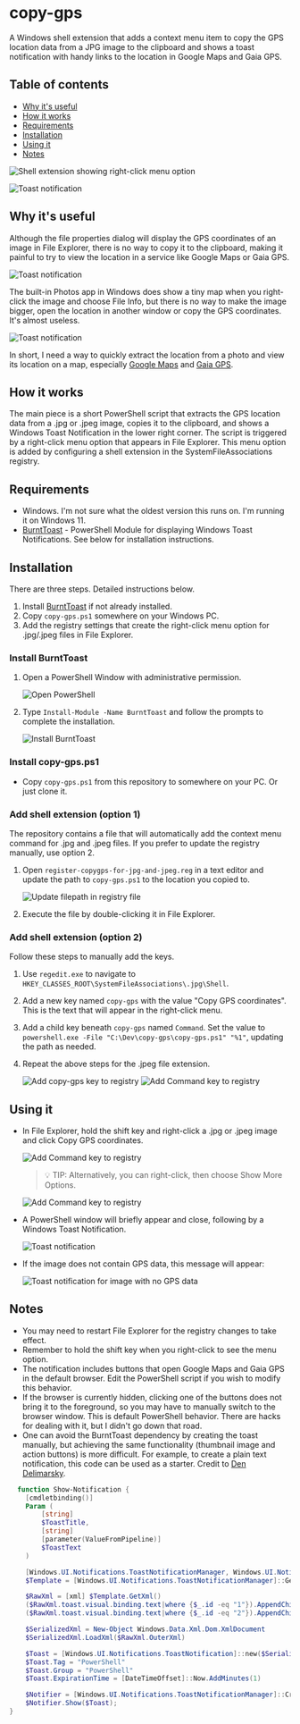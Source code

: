 ﻿# copy-gps

A Windows shell extension that adds a context menu item to copy the GPS location data from a JPG image to the clipboard
and shows a toast notification with handy links to the location in Google Maps and Gaia GPS.

## Table of contents

- [Why it's useful](#why-its-useful)
- [How it works](#how-it-works)
- [Requirements](#requirements)
- [Installation](#installation)
- [Using it](#using-it)
- [Notes](#notes)

![Shell extension showing right-click menu option](images/copy-gps-right-click.jpg)

![Toast notification](images/copy-gps-toast.jpg)

<a name="why-its-useful"></a>
## Why it's useful

Although the file properties dialog will display the GPS coordinates of an image in File Explorer, there is no way to copy
it to the clipboard, making it painful to try to view the location in a service like Google Maps or Gaia GPS.

![Toast notification](images/copy-gps-file-properties.jpg)

The built-in Photos app in Windows does show a tiny map when you right-click the image and choose File Info, but there is 
no way to make the image bigger, open the location in another window or copy the GPS coordinates. It's almost useless.

![Toast notification](images/copy-gps-photos-app-info.jpg)

In short, I need a way to quickly extract the location from a photo and view its location on a map, especially
[Google Maps](https://www.google.com/maps) and [Gaia GPS](https://www.gaiagps.com/map/).

<a name="how-it-works"></a>
## How it works

The main piece is a short PowerShell script that extracts the GPS location data from a .jpg or .jpeg image, copies it to the
clipboard, and shows a Windows Toast Notification in the lower right corner. The script is triggered by a right-click
menu option that appears in File Explorer. This menu option is added by configuring a shell extension in the
SystemFileAssociations registry.

<a name="requirements"></a>
## Requirements

- Windows. I'm not sure what the oldest version this runs on. I'm running it on Windows 11.
- [BurntToast](https://github.com/Windos/BurntToast/) - PowerShell Module for displaying Windows Toast Notifications.
  See below for installation instructions.
  
<a name="installation"></a>
## Installation

There are three steps. Detailed instructions below.

1. Install [BurntToast](https://github.com/Windos/BurntToast/) if not already installed.
1. Copy `copy-gps.ps1` somewhere on your Windows PC.
1. Add the registry settings that create the right-click menu option for .jpg/.jpeg files in File Explorer.

### Install BurntToast

1. Open a PowerShell Window with administrative permission.

   ![Open PowerShell](images/copy-gps-install-burnttoast-1.jpg)

1. Type `Install-Module -Name BurntToast` and follow the prompts to complete the installation.

   ![Install BurntToast](images/copy-gps-install-burnttoast-2.jpg)

### Install copy-gps.ps1

- Copy `copy-gps.ps1` from this repository to somewhere on your PC. Or just clone it.

### Add shell extension (option 1)
The repository contains a file that will automatically add the context menu command for .jpg and .jpeg files. If you prefer
to update the registry manually, use option 2.

1. Open `register-copygps-for-jpg-and-jpeg.reg` in a text editor and update the path to `copy-gps.ps1` to the location
   you copied to.

   ![Update filepath in registry file](images/copy-gps-regedit-update-paths.jpg)

1. Execute the file by double-clicking it in File Explorer.

### Add shell extension (option 2)

Follow these steps to manually add the keys.

1. Use `regedit.exe` to navigate to `HKEY_CLASSES_ROOT\SystemFileAssociations\.jpg\Shell`.
1. Add a new key named `copy-gps` with the value "Copy GPS coordinates". This is the text that will appear in the 
   right-click menu.
1. Add a child key beneath `copy-gps` named `Command`. Set the value to 
   `powershell.exe -File "C:\Dev\copy-gps\copy-gps.ps1" "%1"`, updating the path as needed.
1. Repeat the above steps for the .jpeg file extension.

   ![Add copy-gps key to registry](images/copy-gps-regedit-1.jpg)
   ![Add Command key to registry](images/copy-gps-regedit-2.jpg)

<a name="using-it"></a>
## Using it

- In File Explorer, hold the shift key and right-click a .jpg or .jpeg image and click Copy GPS coordinates.

   ![Add Command key to registry](images/copy-gps-right-click-zoomed.jpg)

  > 💡 TIP: Alternatively, you can right-click, then choose Show More Options.

   ![Add Command key to registry](images/copy-gps-show-more-options.jpg)

- A PowerShell window will briefly appear and close, following by a Windows Toast Notification.

  ![Toast notification](images/copy-gps-toast.jpg)

- If the image does not contain GPS data, this message will appear:

  ![Toast notification for image with no GPS data](images/copy-gps-no-gps-data.jpg)
  
<a name="notes"></a>
## Notes

- You may need to restart File Explorer for the registry changes to take effect.
- Remember to hold the shift key when you right-click to see the menu option.
- The notification includes buttons that open Google Maps and Gaia GPS in the default browser. Edit the PowerShell
  script if you wish to modify this behavior.
- If the browser is currently hidden, clicking one of the buttons does not bring it to the foreground, so you may have to 
  manually switch to the browser window. This is default PowerShell behavior. There are hacks for dealing with it, but
  I didn't go down that road.
- One can avoid the BurntToast dependency by creating the toast manually, but achieving the same functionality 
  (thumbnail image and action buttons) is more difficult. For example, to create a plain text notification, this code
  can be used as a starter. Credit to [Den Delimarsky](https://den.dev/blog/powershell-windows-notification/).

```powershell
  function Show-Notification {
    [cmdletbinding()]
    Param (
        [string]
        $ToastTitle,
        [string]
        [parameter(ValueFromPipeline)]
        $ToastText
    )

    [Windows.UI.Notifications.ToastNotificationManager, Windows.UI.Notifications, ContentType = WindowsRuntime] > $null
    $Template = [Windows.UI.Notifications.ToastNotificationManager]::GetTemplateContent([Windows.UI.Notifications.ToastTemplateType]::ToastText02)

    $RawXml = [xml] $Template.GetXml()
    ($RawXml.toast.visual.binding.text|where {$_.id -eq "1"}).AppendChild($RawXml.CreateTextNode($ToastTitle)) > $null
    ($RawXml.toast.visual.binding.text|where {$_.id -eq "2"}).AppendChild($RawXml.CreateTextNode($ToastText)) > $null

    $SerializedXml = New-Object Windows.Data.Xml.Dom.XmlDocument
    $SerializedXml.LoadXml($RawXml.OuterXml)

    $Toast = [Windows.UI.Notifications.ToastNotification]::new($SerializedXml)
    $Toast.Tag = "PowerShell"
    $Toast.Group = "PowerShell"
    $Toast.ExpirationTime = [DateTimeOffset]::Now.AddMinutes(1)

    $Notifier = [Windows.UI.Notifications.ToastNotificationManager]::CreateToastNotifier("PowerShell")
    $Notifier.Show($Toast);
}
```